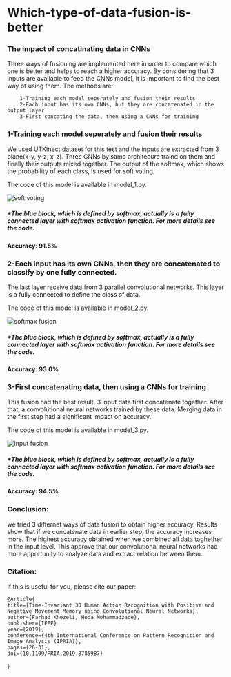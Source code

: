 # Which-type-of-data-fusion-is-better
### The impact of concatinating data in CNNs
Three ways of fusioning are implemented here in order to compare which one is better and helps to reach a higher accuracy.
By considering that 3 inputs are available to feed the CNNs model, it is important to find the best way of using them. The methods are:

        1-Training each model seperately and fusion their results
        2-Each input has its own CNNs, but they are concatenated in the output layer 
        3-First concating the data, then using a CNNs for training
        
### 1-Training each model seperately and fusion their results
We used UTKinect dataset for this test and the inputs are extracted from 3 plane(x-y, y-z, x-z). Three CNNs by same architecure traind on them and finally their outputs mixed together. The output of the softmax, which shows the probability of each class, is used for soft voting.

The code of this model is available in model_1.py.

![soft voting](https://user-images.githubusercontent.com/106428795/182706147-75dae7e0-4257-4d87-ad4e-e027cb72f66b.jpg)


##### *The blue block, which is defined by softmax, actually is a fully connected layer with softmax activation function. For more details see the code. 



#### Accuracy: 91.5%


### 2-Each input has its own CNNs, then they are concatenated to classify by one fully connected.
The last layer receive data from 3 parallel convolutional networks. This layer is a fully connected to define the class of data.

The code of this model is available in model_2.py.

![softmax fusion](https://user-images.githubusercontent.com/106428795/182701879-fd97a617-7a7d-4e66-8248-ff00205cef73.jpg)

##### *The blue block, which is defined by softmax, actually is a fully connected layer with softmax activation function. For more details see the code. 



#### Accuracy: 93.0%

### 3-First concatenating data, then using a CNNs for training
This fusion had the best result. 3 input data first concatenate together. After that, a convolutional neural networks trained by these data. Merging data in the first step had a significant impact on accuracy.
        
The code of this model is available in model_3.py.

![input fusion](https://user-images.githubusercontent.com/106428795/182699105-b58271ca-a77b-45ae-888e-7e7f11986fa8.jpg)

##### *The blue block, which is defined by softmax, actually is a fully connected layer with softmax activation function. For more details see the code.

#### Accuracy: 94.5%

### Conclusion:
we tried 3 differnet ways of data fusion to obtain higher accuracy. Results show that if we concatenate data in earlier step, the accuracy increases more. The highest accuracy obtained when we combined all data toghether in the input level. This approve that our convolutional neural networks had more apportunity to analyze data and extract relation between them.


### Citation:
If this is useful for you, please cite our paper:

    @Article{
    title={Time-Invariant 3D Human Action Recognition with Positive and Negative Movement Memory using Convolutional Neural Networks},
    author={Farhad Khezeli, Hoda Mohammadzade},
    publisher={IEEE}
    year={2019},
    conference={4th International Conference on Pattern Recognition and Image Analysis (IPRIA)},
    pages={26-31},
    doi={10.1109/PRIA.2019.8785987}
}
